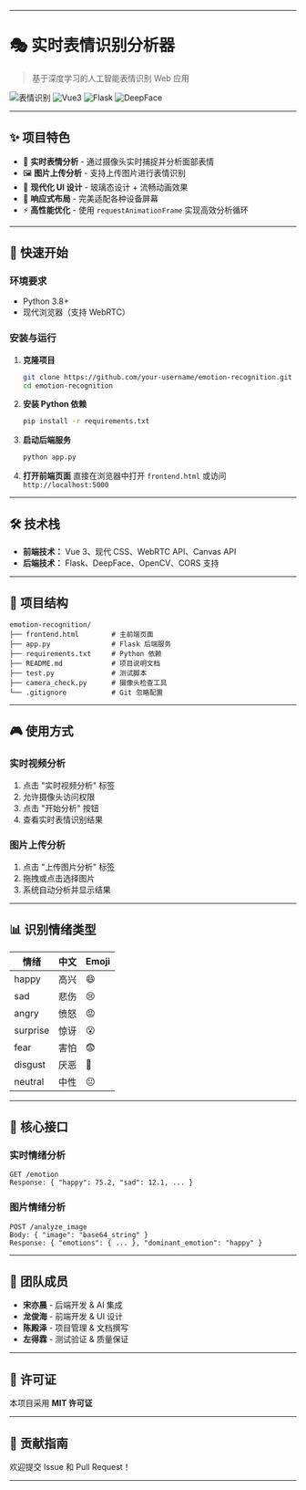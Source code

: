 
---

# 🎭 实时表情识别分析器

> 基于深度学习的人工智能表情识别 Web 应用

![表情识别](https://img.shields.io/badge/表情识别-实时分析-blue)
![Vue3](https://img.shields.io/badge/Vue3-前端框架-green)
![Flask](https://img.shields.io/badge/Flask-后端框架-red)
![DeepFace](https://img.shields.io/badge/DeepFace-AI模型-orange)

---

## ✨ 项目特色

* 🎯 **实时表情分析** - 通过摄像头实时捕捉并分析面部表情
* 🖼️ **图片上传分析** - 支持上传图片进行表情识别
* 🎨 **现代化 UI 设计** - 玻璃态设计 + 流畅动画效果
* 📱 **响应式布局** - 完美适配各种设备屏幕
* ⚡ **高性能优化** - 使用 `requestAnimationFrame` 实现高效分析循环

---

## 🚀 快速开始

### 环境要求

* Python 3.8+
* 现代浏览器（支持 WebRTC）

### 安装与运行

1. **克隆项目**

   ```bash
   git clone https://github.com/your-username/emotion-recognition.git
   cd emotion-recognition
   ```

2. **安装 Python 依赖**

   ```bash
   pip install -r requirements.txt
   ```

3. **启动后端服务**

   ```bash
   python app.py
   ```

4. **打开前端页面**
   直接在浏览器中打开 `frontend.html` 或访问 `http://localhost:5000`

---

## 🛠️ 技术栈

* **前端技术：** Vue 3、现代 CSS、WebRTC API、Canvas API
* **后端技术：** Flask、DeepFace、OpenCV、CORS 支持

---

## 📁 项目结构

```
emotion-recognition/
├── frontend.html        # 主前端页面
├── app.py               # Flask 后端服务
├── requirements.txt     # Python 依赖
├── README.md            # 项目说明文档
├── test.py              # 测试脚本
├── camera_check.py      # 摄像头检查工具
└── .gitignore           # Git 忽略配置
```

---

## 🎮 使用方式

### 实时视频分析

1. 点击 "实时视频分析" 标签
2. 允许摄像头访问权限
3. 点击 "开始分析" 按钮
4. 查看实时表情识别结果

### 图片上传分析

1. 点击 "上传图片分析" 标签
2. 拖拽或点击选择图片
3. 系统自动分析并显示结果

---

## 📊 识别情绪类型

| 情绪       | 中文 | Emoji |
| -------- | -- | ----- |
| happy    | 高兴 | 😄    |
| sad      | 悲伤 | 😢    |
| angry    | 愤怒 | 😡    |
| surprise | 惊讶 | 😮    |
| fear     | 害怕 | 😨    |
| disgust  | 厌恶 | 🤢    |
| neutral  | 中性 | 😐    |

---

## 🔧 核心接口

### 实时情绪分析

```http
GET /emotion
Response: { "happy": 75.2, "sad": 12.1, ... }
```

### 图片情绪分析

```http
POST /analyze_image
Body: { "image": "base64_string" }
Response: { "emotions": { ... }, "dominant_emotion": "happy" }
```

---

## 👥 团队成员

* **宋亦晨** - 后端开发 & AI 集成
* **龙俊海** - 前端开发 & UI 设计
* **陈殿泽** - 项目管理 & 文档撰写
* **左得霖** - 测试验证 & 质量保证

---

## 📝 许可证

本项目采用 **MIT 许可证**

---

## 🤝 贡献指南

欢迎提交 Issue 和 Pull Request！

---
